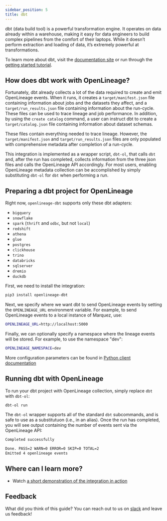 ```yaml
---
sidebar_position: 5
title: dbt
---
```


dbt (data build tool) is a powerful transformation engine. It operates on data already within a warehouse, making it easy for data engineers to build complex pipelines from the comfort of their laptops. While it doesn’t perform extraction and loading of data, it’s extremely powerful at transformations.

To learn more about dbt, visit the [documentation site](https://docs.getdbt.com) or run through the [getting started tutorial](https://docs.getdbt.com/tutorial/setting-up).

## How does dbt work with OpenLineage?

Fortunately, dbt already collects a lot of the data required to create and emit OpenLineage events. When it runs, it creates a `target/manifest.json` file containing information about jobs and the datasets they affect, and a `target/run_results.json` file containing information about the run-cycle. These files can be used to trace lineage and job performance. In addition, by using the `create catalog` command, a user can instruct dbt to create a `target/catalog.json` file containing information about dataset schemas.

These files contain everything needed to trace lineage. However, the `target/manifest.json` and `target/run_results.json` files are only populated with comprehensive metadata after completion of a run-cycle. 

This integration is implemented as a wrapper script, `dbt-ol`, that calls `dbt` and, after the run has completed, collects information from the three json files and calls the OpenLineage API accordingly. For most users, enabling OpenLineage metadata collection can be accomplished by simply substituting `dbt-ol` for `dbt` when performing a run.

## Preparing a dbt project for OpenLineage

Right now, `openlineage-dbt` supports only these dbt adapters:

* `bigquery`
* `snowflake`
* `spark` (`thrift` and `odbc`, but not `local`)
* `redshift`
* `athena`
* `glue`
* `postgres`
* `clickhouse`
* `trino`
* `databricks`
* `sqlserver`
* `dremio`
* `duckdb`

First, we need to install the integration:

```bash
pip3 install openlineage-dbt
```

Next, we specify where we want dbt to send OpenLineage events by setting the `OPENLINEAGE_URL` environment variable. For example, to send OpenLineage events to a local instance of Marquez, use:

```bash
OPENLINEAGE_URL=http://localhost:5000
```

Finally, we can optionally specify a namespace where the lineage events will be stored. For example, to use the namespace "dev":

```bash
OPENLINEAGE_NAMESPACE=dev
```

More configuration parameters can be found in [Python client documentation](../client/python.md#configuration)

## Running dbt with OpenLineage

To run your dbt project with OpenLineage collection, simply replace `dbt` with `dbt-ol`:

```bash
dbt-ol run
```

The `dbt-ol` wrapper supports all of the standard `dbt` subcommands, and is safe to use as a substitutuon (i.e., in an alias). Once the run has completed, you will see output containing the number of events sent via the OpenLineage API:

```bash
Completed successfully

Done. PASS=2 WARN=0 ERROR=0 SKIP=0 TOTAL=2
Emitted 4 openlineage events
```

## Where can I learn more?

* Watch [a short demonstration of the integration in action](https://youtu.be/7caHXLDKacg)

## Feedback

What did you think of this guide? You can reach out to us on [slack](https://join.slack.com/t/openlineage/shared_invite/zt-3arpql6lg-Nt~hicnDsnDY_GK_LEX06w) and leave us feedback!  